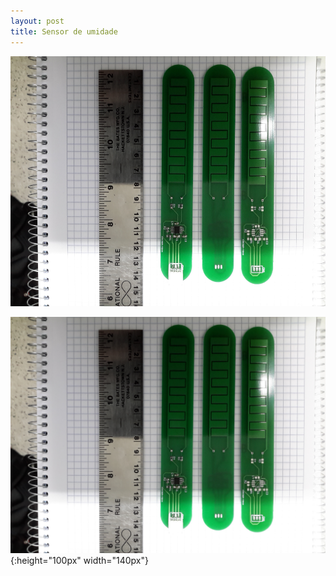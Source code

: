 ```yaml
---
layout: post
title: Sensor de umidade
---
```


<img src="20160630_172031.jpg" alt="Sensor capacitivo de umidade do solo" height="400" width="640"/>


![Sensor capacitivo de umidade do solo](20160630_172031.jpg){:height="100px" width="140px"}
